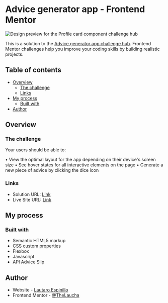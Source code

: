 # Advice generator app - Frontend Mentor

![Design preview for the Profile card component challenge hub](./src/images/image-preview.png)

This is a solution to the [Advice generator app challenge hub](https://www.frontendmentor.io/challenges/advice-generator-app-QdUG-13db/hub/advice-generator-app-IgdbZmlWw). Frontend Mentor challenges help you improve your coding skills by building realistic projects.

## Table of contents

- [Overview](#overview)
  - [The challenge](#the-challenge)
  - [Links](#links)
- [My process](#my-process)
  - [Built with](#built-with)
- [Author](#author)

## Overview

### The challenge

Your users should be able to:

• View the optimal layout for the app depending on their device's screen size
• See hover states for all interactive elements on the page
• Generate a new piece of advice by clicking the dice icon

### Links

- Solution URL: [Link](https://www.frontendmentor.io/solutions/profile-card-component-5-dR3pkY9)
- Live Site URL: [Link](https://thelaucha.github.io/advice-generator-FM/)

## My process

### Built with

- Semantic HTML5 markup
- CSS custom properties
- Flexbox
- Javascript
- API Advice Slip

## Author

- Website - [Lautaro Espinillo](https://thelaucha.github.io/portfolio_web/)
- Frontend Mentor - [@TheLaucha](https://www.frontendmentor.io/profile/TheLaucha)
